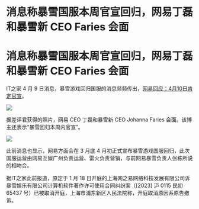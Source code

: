 # 消息称暴雪国服本周官宣回归，网易丁磊和暴雪新 CEO Faries 会面

# 消息称暴雪国服本周官宣回归，网易丁磊和暴雪新 CEO Faries 会面

IT之家 4 月 9
日消息，暴雪游戏回归国服的消息频频传出，[网易回应：4月10日肯定官宣](https://news.qq.com/rain/a/20240409A02WB500)。

![](https://inews.gtimg.com/om_bt/OocVlCdGlqkpO7FcvE9jEdG0b75awshhpCaUTmWM4oOUgAA/1000)

据差评君获得的照片，网易 CEO 丁磊和暴雪新 CEO Johanna Faries 会面。该博主还表示“暴雪回归本周内官宣”。

![](https://inews.gtimg.com/om_bt/Oq7haswT9yBMWwYAB3GIQlXYRCyu4HP-7UjG2QE6AvcnIAA/1000)

此前消息也显示，网易方面会在 3 月底 4
月初正式宣布暴雪游戏国服回归，此次国服运营由网易互娱广州负责运营、雷火负责营销，与前网易暴雪负责人张栋所说的相吻合。

据IT之家此前报道，原定于 1 月 18 日开庭的上海网之易网络科技发展有限公司诉暴雪娱乐有限公司计算机软件著作许可使用合同纠纷案（[2023] 沪
0115 民初 65437 号）已被取消开庭，上海市浦东新区人民法院称，开庭取消原因系原告撤诉。

